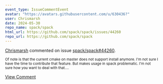 ```yaml
---
event_type: IssueCommentEvent
avatar: "https://avatars.githubusercontent.com/u/630436?"
user: Chrismarsh
date: 2024-05-30
repo_name: spack/spack
html_url: https://github.com/spack/spack/issues/44260
repo_url: https://github.com/spack/spack
---
```


<a href='https://github.com/Chrismarsh' target='_blank'>Chrismarsh</a> commented on issue <a href='https://github.com/spack/spack/issues/44260' target='_blank'>spack/spack#44260</a>.

<small>Of note is that the current cmake on master does not support install anymore. I'm not sure I have the time to contribute that feature. But makes usage in spack problematic. I'm not sure how you want to deal with that....</small>

<a href='https://github.com/spack/spack/issues/44260' target='_blank'>View Comment</a>